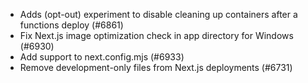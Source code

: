 - Adds (opt-out) experiment to disable cleaning up containers after a functions deploy (#6861)
- Fix Next.js image optimization check in app directory for Windows (#6930)
- Add support to next.config.mjs (#6933)
- Remove development-only files from Next.js deployments (#6731)
